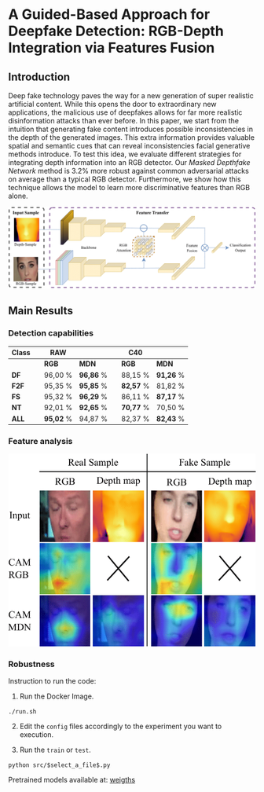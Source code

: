 # A Guided-Based Approach for Deepfake Detection: RGB-Depth Integration via Features Fusion

## Introduction
Deep fake technology paves the way for a new generation of super realistic artificial content. While this opens the door to extraordinary new applications, the malicious use of deepfakes allows for far more realistic disinformation attacks than ever before. In this paper, we start from the intuition that generating fake content introduces possible inconsistencies in the depth of the generated images. This extra information provides valuable spatial and semantic cues that can reveal inconsistencies facial generative methods introduce. To test this idea, we evaluate different strategies for integrating depth information into an RGB detector. Our *Masked Depthfake Network* method is 3.2% more robust against common adversarial attacks on average than a typical RGB detector. Furthermore, we show how this technique allows the model to learn more discriminative features than RGB alone.

![Intro figure](https://github.com/gleporoni/rgbd-depthfake/blob/5e2b9bab1af4a1d1bc60e4e123f6dd1e062eafac/doc/DepthFake_2-1.png)

## Main Results
### Detection capabilities

| Class   |  | RAW         |             | | C40         |             |
|---------|--|-------------|-------------|-|-------------|-------------|
|         |  | **RGB**     | **MDN**     | | **RGB**     | **MDN**     |
| **DF**  |  | 96,00 %     | **96,86** % | | 88,15 %     | **91,26** % |
| **F2F** |  | 95,35 %     | **95,85** % | | **82,57** % | 81,82 %     |
| **FS**  |  | 95,32 %     | **96,29** % | | 86,11 %     | **87,17** % |
| **NT**  |  | 92,01 %     | **92,65** % | | **70,77** % | 70,50 %     |
| **ALL** |  | **95,02** % | 94,87 %     | | 82,37 %     | **82,43** % |

### Feature analysis
![heatmaps](https://github.com/gleporoni/rgbd-depthfake/blob/e0224b6f1fedeb277743276322425dfe477bcde4/doc/depthfake3-1.png)
### Robustness

Instruction to run the code:

1. Run the Docker Image.
```
./run.sh
```

2. Edit the ```config``` files accordingly to the experiment you want to execution. 

3. Run the ```train``` or ```test```.
```
python src/$select_a_file$.py
```

Pretrained models available at: [weigths](https://drive.google.com/drive/folders/193iP4iZiQivgZ7WOROoHkmQ1TAu-LaH_?usp=share_link)
# 
